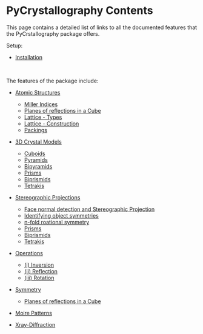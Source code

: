 # PyCrystallography Contents

This page contains a detailed list of links to all the documented features that the PyCrstallography package offers.

Setup:
- [Installation](../index.md)

<br />

The features of the package include:
- [Atomic Structures](atomic_structure.md)
   - [Miller Indices](atomic_structure.md#Miller-Indices)
   - [Planes of reflections in a Cube](atomic_structure.md#Planes-of-reflections-in-a-Cube)
   - [Lattice - Types](atomic_structure.md#types)
   - [Lattice - Construction](atomic_structure.md#construction)
   - [Packings](atomic_structure.md#Packings)

- [3D Crystal Models](geometry.md)
   - [Cuboids](geometry.md#Cuboids)
   - [Pyramids](geometry.md#Pyramids)
   - [Bipyramids](geometry.md#Bipyramids)
   - [Prisms](geometry.md#Prisms)
   - [Biprismids](geometry.md#Biprismids)
   - [Tetrakis](geometry.md#Tetrakis)

- [Stereographic Projections](stereographic_projections.md)
   - [Face normal detection and Stereographic Projection](stereographic_projections.md#Face-normal-detection-and-Stereographic-Projection)
   - [Identifying object symmetries](stereographic_projections.md#Identifying-object-symmetries)
   - [n-fold roational symmetry](stereographic_projections.md#nfold)
   - [Prisms](stereographic_projections.md#Prisms)
   - [Biprismids](stereographic_projections.md#Biprismids)
   - [Tetrakis](stereographic_projections.md#Tetrakis)

- [Operations](operations.md)
   - [(i) Inversion](operations.md#i)
   - [(ii) Reflection](operations.m#ii)
   - [(iii) Rotation](operations.m#iii)

- [Symmetry](symmetry.md)
   - [Planes of reflections in a Cube](symmetry.md#Planes-of-reflections-in-a-Cube) 

- [Moire Patterns](moire_patterns.md)

- [Xray-Diffraction](xray_diffraction.md)